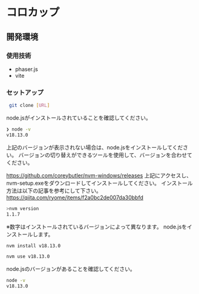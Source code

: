# コロカップ
## 開発環境
### 使用技術
- phaser.js
- vite

### セットアップ
```bash
 git clone [URL]
```

node.jsがインストールされていることを確認してください。

```bash
❯ node -v
v18.13.0
```
上記のバージョンが表示されない場合は、node.jsをインストールしてください。
バージョンの切り替えができるツールを使用して、バージョンを合わせてください。

https://github.com/coreybutler/nvm-windows/releases
上記にアクセスし、nvm-setup.exeをダウンロードしてインストールしてください。
インストール方法は以下の記事を参考にして下さい。
https://qiita.com/ryome/items/f2a0bc2de007da30bbfd


```bash
>nvm version
1.1.7
```
※数字はインストールされているバージョンによって異なります。
node.jsをインストールします。

```bash 
nvm install v18.13.0

nvm use v18.13.0
```
node.jsのバージョンがあることを確認してください。
```bash
node -v
v18.13.0
```





